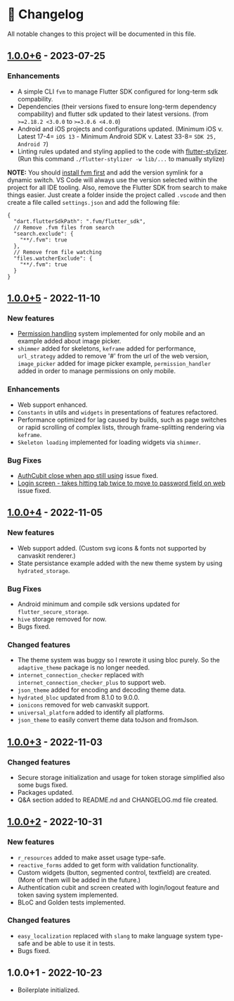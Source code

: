 # :newspaper: Changelog

All notable changes to this project will be documented in this file.

## [1.0.0+6](https://github.com/fikretsengul/flutter_advanced_boilerplate/compare/526ae91..XXXXXXX) - 2023-07-25

### Enhancements

- A simple CLI `fvm` to manage Flutter SDK configured for long-term sdk compability.
- Dependencies (their versions fixed to ensure long-term dependency compability) and flutter sdk updated to their latest versions. (from `>=2.18.2 <3.0.0` to `>=3.0.6 <4.0.0`)
- Android and iOS projects and configurations updated. (Minimum iOS v. Latest 17-4= `iOS 13` - Minimum Android SDK v. Latest 33-8= `SDK 25, Android 7`)
- Linting rules updated and styling applied to the code with [flutter-stylizer](https://github.com/gmlewis/go-flutter-stylizer). (Run this command `./flutter-stylizer -w lib/...` to manually stylize)

**NOTE:** You should [install fvm first](https://fvm.app/docs/getting_started/installation) and add the version symlink for a dynamic switch. VS Code will always use the version selected within the project for all IDE tooling. Also, remove the Flutter SDK from search to make things easier. Just create a folder inside the project called `.vscode` and then create a file called `settings.json` and add the following file:
```
{
  "dart.flutterSdkPath": ".fvm/flutter_sdk",
  // Remove .fvm files from search
  "search.exclude": {
    "**/.fvm": true
  },
  // Remove from file watching
  "files.watcherExclude": {
    "**/.fvm": true
  }
}
```

## [1.0.0+5](https://github.com/fikretsengul/flutter_advanced_boilerplate/compare/b26dbb2..526ae91) - 2022-11-10

### New features

- [Permission handling](https://github.com/fikretsengul/flutter_advanced_boilerplate/issues/14) system implemented for only mobile and an example added about image picker.
- `shimmer` added for skeletons, `keframe` added for performance, `url_strategy` added to remove '#' from the url of the web version, `image_picker` added for image picker example, `permission_handler` added in order to manage permissions on only mobile.

### Enhancements

- Web support enhanced.
- `Constants` in utils and `widgets` in presentations of features refactored.
- Performance optimized for lag caused by builds, such as page switches or rapid scrolling of complex lists, through frame-splitting rendering via `keframe`.
- `Skeleton loading` implemented for loading widgets via `shimmer`.

### Bug Fixes

- [AuthCubit close when app still using](https://github.com/fikretsengul/flutter_advanced_boilerplate/issues/12) issue fixed.
- [Login screen - takes hitting tab twice to move to password field on web](https://github.com/fikretsengul/flutter_advanced_boilerplate/issues/9) issue fixed.

## [1.0.0+4](https://github.com/fikretsengul/flutter_advanced_boilerplate/compare/aa4432a..b26dbb2) - 2022-11-05

### New features

- Web support added. (Custom svg icons & fonts not supported by canvaskit renderer.)
- State persistance example added with the new theme system by using `hydrated_storage`.

### Bug Fixes

- Android minimum and compile sdk versions updated for `flutter_secure_storage`.
- `hive` storage removed for now.
- Bugs fixed.

### Changed features

- The theme system was buggy so I rewrote it using bloc purely. So the `adaptive_theme` package is no longer needed.
- `internet_connection_checker` replaced with `internet_connection_checker_plus` to support web.
- `json_theme` added for encoding and decoding theme data.
- `hydrated_bloc` updated from 8.1.0 to 9.0.0.
- `ionicons` removed for web canvaskit support.
- `universal_platform` added to identify all platforms.
- `json_theme` to easily convert theme data toJson and fromJson.

## [1.0.0+3](https://github.com/fikretsengul/flutter_advanced_boilerplate/compare/b8bb7bf..aa4432a) - 2022-11-03

### Changed features

- Secure storage initialization and usage for token storage simplified also some bugs fixed.
- Packages updated.
- Q&A section added to README.nd and CHANGELOG.md file created.

## [1.0.0+2](https://github.com/fikretsengul/flutter_advanced_boilerplate/compare/4e68479..b8bb7bf) - 2022-10-31

### New features

- `r_resources` added to make asset usage type-safe.
- `reactive_forms` added to get form with validation functionality.
- Custom widgets (button, segmented control, textfield) are created. (More of them will be added in the future.)
- Authentication cubit and screen created with login/logout feature and token saving system implemented.
- BLoC and Golden tests implemented.

### Changed features

- `easy_localization` replaced with `slang` to make language system type-safe and be able to use it in tests.
- Bugs fixed.

## 1.0.0+1 - 2022-10-23

- Boilerplate initialized.

